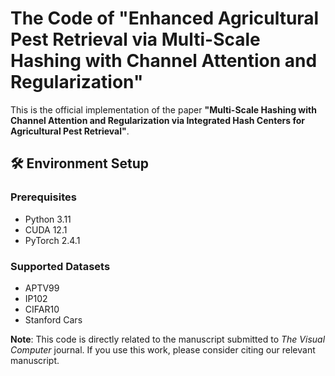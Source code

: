 # The Code of "Enhanced Agricultural Pest Retrieval via Multi-Scale Hashing with Channel Attention and Regularization"

[](https://doi.org/10.5281/zenodo.17396419)

This is the official implementation of the paper **"Multi-Scale Hashing with Channel Attention and Regularization via Integrated Hash Centers for Agricultural Pest Retrieval"**.



## 🛠️ Environment Setup

### Prerequisites

- Python 3.11
- CUDA 12.1
- PyTorch 2.4.1

### Supported Datasets

- APTV99
- IP102
- CIFAR10
- Stanford Cars
  
**Note**: This code is directly related to the manuscript submitted to *The Visual Computer* journal. If you use this work, please consider citing our relevant manuscript.



